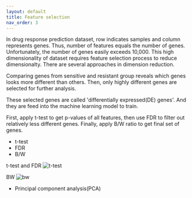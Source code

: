 ```yaml
---
layout: default
title: Feature selection
nav_order: 3
---
```


In drug response prediction dataset, row indicates samples and column represents genes. Thus, number of features equals the number of genes. Unfortunately, the number of genes easily exceeds 10,000. This high dimensionality of dataset requires feature selection process to reduce dimensionalty. There are several approaches in dimension reduction. 

Comparing genes from sensitive and resistant group reveals which genes looks more different than others. Then, only highly different genes are selected for further analysis.

These selected genes are called 'differentially expressed(DE) genes'. And they are feed into the machine learning model to train. 

First, apply t-test to get p-values of all features, then use FDR to filter out relatively less different genes. Finally, apply B/W ratio to get final set of genes.

- t-test
- FDR
- B/W

t-test and FDR
![t-test](/drp/assets/images/t-test_fdr.png)

BW
![bw](/drp/assets/images/bw.png)



- Principal component analysis(PCA)

